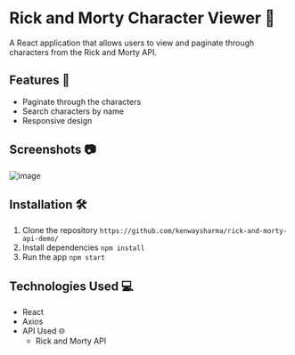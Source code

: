 
# Rick and Morty Character Viewer 🚀

A React application that allows users to view and paginate through characters from the Rick and Morty API.

## Features 🌟

- Paginate through the characters
- Search characters by name
- Responsive design

## Screenshots 📷
![image](https://github.com/kenwaysharma/rick-and-morty-api-demo/assets/50889210/a5c472c1-4284-4d36-9aef-6d327fb43f8a)


## Installation 🛠️

1. Clone the repository
    ```https://github.com/kenwaysharma/rick-and-morty-api-demo/```
2. Install dependencies
    ```npm install```
3. Run the app
    ```npm start```
## Technologies Used 💻
 - React
 -  Axios
 -  API Used 🌐
       - Rick and Morty API





